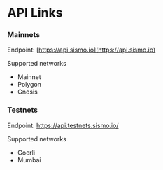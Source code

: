 # API Links

### Mainnets

Endpoint: [https://api.sismo.io](https://api.sismo.io)

Supported networks

* Mainnet
* Polygon
* Gnosis

### Testnets

Endpoint: [https://api.testnets.sismo.io/ ](https://api.testnets.sismo.io)

Supported networks

* Goerli
* Mumbai

